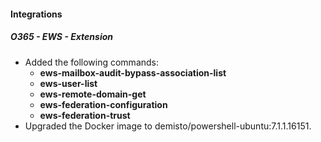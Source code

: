 
#### Integrations
##### O365 - EWS - Extension
- Added the following commands:
  - **ews-mailbox-audit-bypass-association-list**
  - **ews-user-list**
  - **ews-remote-domain-get**
  - **ews-federation-configuration**
  - **ews-federation-trust**
- Upgraded the Docker image to demisto/powershell-ubuntu:7.1.1.16151.